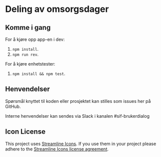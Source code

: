 # Deling av omsorgsdager

## Komme i gang

For å kjøre opp app-en i dev:

1.  `npm install`.
2.  `npm run rev`.

For å kjøre enhetstester:


1.  `npm install && npm test`.

## Henvendelser

Spørsmål knyttet til koden eller prosjektet kan stilles som issues her på GitHub.

Interne henvendelser kan sendes via Slack i kanalen #sif-brukerdialog

## Icon License

This project uses [Streamline Icons](http://www.streamlineicons.com/). If you use them in your project please adhere to the [Streamline Icons license agreement](http://www.streamlineicons.com/license.html).
